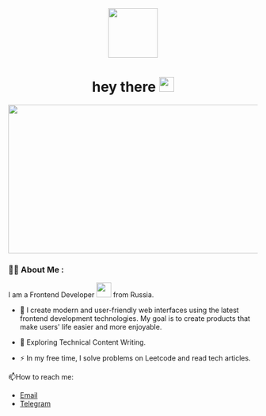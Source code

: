 <div id="header" align="center">
  <img src="https://media3.giphy.com/media/v1.Y2lkPTc5MGI3NjExcjI5bG5wbGlmemlzeTBjd2RseGh3NDl0Z2V4eXZxOXkxemZ3NHYycCZlcD12MV9pbnRlcm5hbF9naWZfYnlfaWQmY3Q9Zw/vFKqnCdLPNOKc/giphy.gif" width="100"/>
</div>
<h1 align="center">
  hey there
  <img src="https://media.giphy.com/media/hvRJCLFzcasrR4ia7z/giphy.gif"  width="30px"/>
</h1>


<div align="center">
  <img src="https://media1.giphy.com/media/v1.Y2lkPTc5MGI3NjExZmZnbWFkOWJqa284MXFmNGxzcjAyaW9uanFlMWZjc3B4Mzlrb2drayZlcD12MV9pbnRlcm5hbF9naWZfYnlfaWQmY3Q9Zw/2uyoGXXvRhpLMZSPQf/giphy.gif" width="600" height="300"/>
</div>


### :man_technologist: About Me :


I am a Frontend Developer <img src="https://media.giphy.com/media/WUlplcMpOCEmTGBtBW/giphy.gif" width="30"> from Russia.

- :telescope: I create modern and user-friendly web interfaces using the latest frontend development technologies. My goal is to create products that make users' life easier and more enjoyable.

- :seedling: Exploring Technical Content Writing.

- :zap: In my free time, I solve problems on Leetcode and read tech articles.

:mailbox:How to reach me:

<ul>
  <li><a href="mailto:wintrforwork@gmail.com">Email</a></li>
  <li><a href="https://t.me/flawlessov">Telegram</a></li>
</ul>


